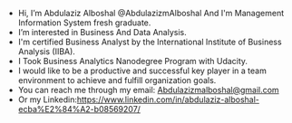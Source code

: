 - Hi, I’m Abdulaziz Alboshal @AbdulazizmAlboshal And I'm Management Information System fresh graduate.
- I’m interested in Business And Data Analysis.
- I'm certified Business Analyst by the International Institute of Business Analysis (IIBA).
- I Took Business Analytics Nanodegree Program with Udacity.
- I would like to be a productive and successful key player in a team environment to achieve and fulfill organization goals.
- You can reach me through my email: Abdulazizmalboshal@gmail.com
- Or my Linkedin:https://www.linkedin.com/in/abdulaziz-alboshal-ecba%E2%84%A2-b08569207/

<!---
AbdulazizmAlboshal/AbdulazizmAlboshal is a ✨ special ✨ repository because its `README.md` (this file) appears on your GitHub profile.
You can click the Preview link to take a look at your changes.
--->
